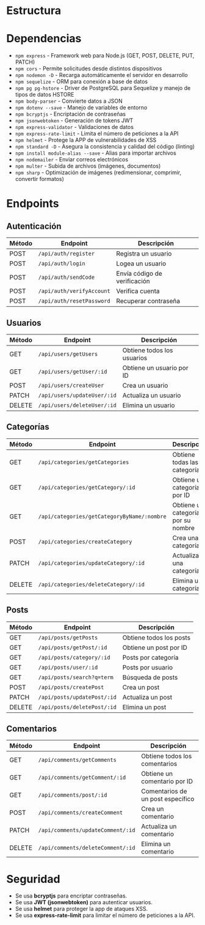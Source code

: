 # Estructura

# Dependencias

- `npm express` - Framework web para Node.js (GET, POST, DELETE, PUT, PATCH)
- `npm cors` - Permite solicitudes desde distintos dispositivos
- `npm nodemon -D` - Recarga automáticamente el servidor en desarrollo
- `npm sequelize` - ORM para conexión a base de datos
- `npm pg pg-hstore` - Driver de PostgreSQL para Sequelize y manejo de tipos de datos HSTORE
- `npm body-parser` - Convierte datos a JSON
- `npm dotenv --save` - Manejo de variables de entorno
- `npm bcryptjs` - Encriptación de contraseñas
- `npm jsonwebtoken` - Generación de tokens JWT
- `npm express-validator` - Validaciones de datos
- `npm express-rate-limit` - Limita el número de peticiones a la API
- `npm helmet` - Protege la APP de vulnerabilidades de XSS
- `npm standard -D` - Asegura la consistencia y calidad del código (linting)
- `npm install module-alias --save` - Alias para importar archivos
- `npm nodemailer` - Enviar correos electrónicos
- `npm multer` - Subida de archivos (imágenes, documentos)
- `npm sharp` - Optimización de imágenes (redimensionar, comprimir, convertir formatos)

# Endpoints

## Autenticación

| Método | Endpoint                  | Descripción                  |
| ------ | ------------------------- | ---------------------------- |
| POST   | `/api/auth/register`      | Registra un usuario          |
| POST   | `/api/auth/login`         | Logea un usuario             |
| POST   | `/api/auth/sendCode`      | Envía código de verificación |
| POST   | `/api/auth/verifyAccount` | Verifica cuenta              |
| POST   | `/api/auth/resetPassword` | Recuperar contraseña         |

## Usuarios

| Método | Endpoint                    | Descripción                |
| ------ | --------------------------- | -------------------------- |
| GET    | `/api/users/getUsers`       | Obtiene todos los usuarios |
| GET    | `/api/users/getUser/:id`    | Obtiene un usuario por ID  |
| POST   | `/api/users/createUser`     | Crea un usuario            |
| PATCH  | `/api/users/updateUser/:id` | Actualiza un usuario       |
| DELETE | `/api/users/deleteUser/:id` | Elimina un usuario         |

## Categorías

| Método | Endpoint                                    | Descripción                         |
| ------ | ------------------------------------------- | ----------------------------------- |
| GET    | `/api/categories/getCategories`             | Obtiene todas las categorías        |
| GET    | `/api/categories/getCategory/:id`           | Obtiene una categoría por ID        |
| GET    | `/api/categories/getCategoryByName/:nombre` | Obtiene una categoría por su nombre |
| POST   | `/api/categories/createCategory`            | Crea una categoría                  |
| PATCH  | `/api/categories/updateCategory/:id`        | Actualiza una categoría             |
| DELETE | `/api/categories/deleteCategory/:id`        | Elimina una categoría               |

## Posts

| Método | Endpoint                    | Descripción             |
| ------ | --------------------------- | ----------------------- |
| GET    | `/api/posts/getPosts`       | Obtiene todos los posts |
| GET    | `/api/posts/getPost/:id`    | Obtiene un post por ID  |
| GET    | `/api/posts/category/:id `  | Posts por categoría     |
| GET    | `/api/posts/user/:id `      | Posts por usuario       |
| GET    | `/api/posts/search?q=term`  | Búsqueda de posts       |
| POST   | `/api/posts/createPost`     | Crea un post            |
| PATCH  | `/api/posts/updatePost/:id` | Actualiza un post       |
| DELETE | `/api/posts/deletePost/:id` | Elimina un post         |

## Comentarios

| Método | Endpoint                          | Descripción                       |
| ------ | --------------------------------- | --------------------------------- |
| GET    | `/api/comments/getComments`       | Obtiene todos los comentarios     |
| GET    | `/api/comments/getComment/:id`    | Obtiene un comentario por ID      |
| GET    | `/api/comments/post/:id  `        | Comentarios de un post específico |
| POST   | `/api/comments/createComment`     | Crea un comentario                |
| PATCH  | `/api/comments/updateComment/:id` | Actualiza un comentario           |
| DELETE | `/api/comments/deleteComment/:id` | Elimina un comentario             |

# Seguridad

- Se usa **bcryptjs** para encriptar contraseñas.
- Se usa **JWT (jsonwebtoken)** para autenticar usuarios.
- Se usa **helmet** para proteger la app de ataques XSS.
- Se usa **express-rate-limit** para limitar el número de peticiones a la API.
